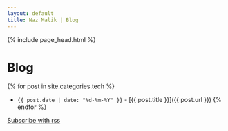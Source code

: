 ```yaml
---
layout: default
title: Naz Malik | Blog
---
```


{% include page_head.html %}

# Blog

{% for post in site.categories.tech %}
- `{{ post.date | date: "%d-%m-%Y" }}` - [{{ post.title }}]({{ post.url }}) {% endfor %}

[Subscribe with rss](/feed.xml)
